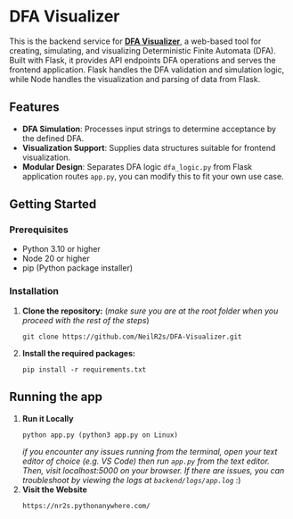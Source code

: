 # DFA Visualizer

This is the backend service for **[DFA Visualizer](https://nr2s.pythonanywhere.com/)**, a web-based tool for creating, simulating, and visualizing Deterministic Finite Automata (DFA). Built with Flask, it provides API endpoints DFA operations and serves the frontend application. Flask handles the DFA validation and simulation logic, while Node handles the visualization and parsing of data from Flask.

## Features

- **DFA Simulation**: Processes input strings to determine acceptance by the defined DFA.
- **Visualization Support**: Supplies data structures suitable for frontend visualization.
- **Modular Design**: Separates DFA logic `dfa_logic.py` from Flask application routes `app.py`, you can modify this to fit your own use case.

## Getting Started

### Prerequisites

- Python 3.10 or higher
- Node 20 or higher
- pip (Python package installer)

### Installation

1. **Clone the repository:** (*make sure you are at the root folder when you proceed with the rest of the steps*)
   ```
   git clone https://github.com/NeilR2s/DFA-Visualizer.git
   ```
2. **Install the required packages:**
   ```
   pip install -r requirements.txt
   ```
## Running the app

1. **Run it Locally**
   ```
   python app.py (python3 app.py on Linux)
   ```
   *if you encounter any issues running from the terminal, open your text editor of choice (e.g. VS Code)
     then run  `app.py` from the text editor. Then, visit localhost:5000 on your browser. If there are issues, you can troubleshoot by viewing the logs at `backend/logs/app.log`* :)
2. **Visit the Website**
   ```
   https://nr2s.pythonanywhere.com/
   ```

   
